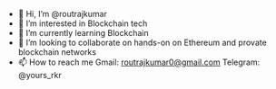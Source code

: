 - 👋 Hi, I’m @routrajkumar
- 👀 I’m interested in Blockchain tech
- 🌱 I’m currently learning Blockchain
- 💞️ I’m looking to collaborate on hands-on on Ethereum and provate blockchain networks
- 📫 How to reach me Gmail: routrajkumar0@gmail.com Telegram: @yours_rkr

<!---
routrajkumar/routrajkumar is a ✨ special ✨ repository because its `README.md` (this file) appears on your GitHub profile.
You can click the Preview link to take a look at your changes.
--->

